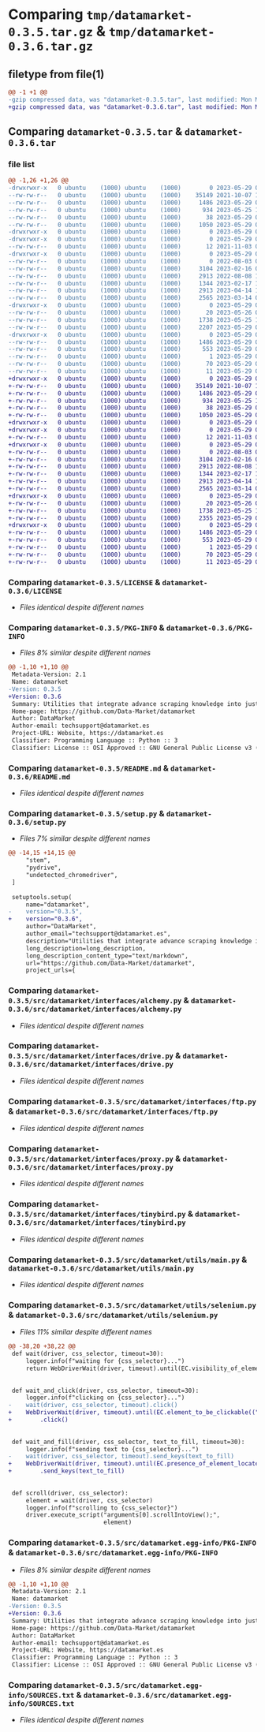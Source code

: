 # Comparing `tmp/datamarket-0.3.5.tar.gz` & `tmp/datamarket-0.3.6.tar.gz`

## filetype from file(1)

```diff
@@ -1 +1 @@
-gzip compressed data, was "datamarket-0.3.5.tar", last modified: Mon May 29 09:15:25 2023, max compression
+gzip compressed data, was "datamarket-0.3.6.tar", last modified: Mon May 29 09:27:43 2023, max compression
```

## Comparing `datamarket-0.3.5.tar` & `datamarket-0.3.6.tar`

### file list

```diff
@@ -1,26 +1,26 @@
-drwxrwxr-x   0 ubuntu    (1000) ubuntu    (1000)        0 2023-05-29 09:15:25.621495 datamarket-0.3.5/
--rw-rw-r--   0 ubuntu    (1000) ubuntu    (1000)    35149 2021-10-07 14:37:41.000000 datamarket-0.3.5/LICENSE
--rw-rw-r--   0 ubuntu    (1000) ubuntu    (1000)     1486 2023-05-29 09:15:25.621495 datamarket-0.3.5/PKG-INFO
--rw-rw-r--   0 ubuntu    (1000) ubuntu    (1000)      934 2023-05-25 14:26:25.000000 datamarket-0.3.5/README.md
--rw-rw-r--   0 ubuntu    (1000) ubuntu    (1000)       38 2023-05-29 09:15:25.621495 datamarket-0.3.5/setup.cfg
--rw-rw-r--   0 ubuntu    (1000) ubuntu    (1000)     1050 2023-05-29 09:15:06.000000 datamarket-0.3.5/setup.py
-drwxrwxr-x   0 ubuntu    (1000) ubuntu    (1000)        0 2023-05-29 09:15:25.617495 datamarket-0.3.5/src/
-drwxrwxr-x   0 ubuntu    (1000) ubuntu    (1000)        0 2023-05-29 09:15:25.617495 datamarket-0.3.5/src/datamarket/
--rw-rw-r--   0 ubuntu    (1000) ubuntu    (1000)       12 2021-11-03 08:15:04.000000 datamarket-0.3.5/src/datamarket/__init__.py
-drwxrwxr-x   0 ubuntu    (1000) ubuntu    (1000)        0 2023-05-29 09:15:25.621495 datamarket-0.3.5/src/datamarket/interfaces/
--rw-rw-r--   0 ubuntu    (1000) ubuntu    (1000)        0 2022-08-03 09:55:33.000000 datamarket-0.3.5/src/datamarket/interfaces/__init__.py
--rw-rw-r--   0 ubuntu    (1000) ubuntu    (1000)     3104 2023-02-16 08:03:41.000000 datamarket-0.3.5/src/datamarket/interfaces/alchemy.py
--rw-rw-r--   0 ubuntu    (1000) ubuntu    (1000)     2913 2022-08-08 10:00:49.000000 datamarket-0.3.5/src/datamarket/interfaces/drive.py
--rw-rw-r--   0 ubuntu    (1000) ubuntu    (1000)     1344 2023-02-17 11:31:46.000000 datamarket-0.3.5/src/datamarket/interfaces/ftp.py
--rw-rw-r--   0 ubuntu    (1000) ubuntu    (1000)     2913 2023-04-14 11:21:25.000000 datamarket-0.3.5/src/datamarket/interfaces/proxy.py
--rw-rw-r--   0 ubuntu    (1000) ubuntu    (1000)     2565 2023-03-14 07:00:34.000000 datamarket-0.3.5/src/datamarket/interfaces/tinybird.py
-drwxrwxr-x   0 ubuntu    (1000) ubuntu    (1000)        0 2023-05-29 09:15:25.621495 datamarket-0.3.5/src/datamarket/utils/
--rw-rw-r--   0 ubuntu    (1000) ubuntu    (1000)       20 2023-05-26 09:46:08.000000 datamarket-0.3.5/src/datamarket/utils/__init__.py
--rw-rw-r--   0 ubuntu    (1000) ubuntu    (1000)     1738 2023-05-25 14:18:08.000000 datamarket-0.3.5/src/datamarket/utils/main.py
--rw-rw-r--   0 ubuntu    (1000) ubuntu    (1000)     2207 2023-05-29 09:15:06.000000 datamarket-0.3.5/src/datamarket/utils/selenium.py
-drwxrwxr-x   0 ubuntu    (1000) ubuntu    (1000)        0 2023-05-29 09:15:25.617495 datamarket-0.3.5/src/datamarket.egg-info/
--rw-rw-r--   0 ubuntu    (1000) ubuntu    (1000)     1486 2023-05-29 09:15:25.000000 datamarket-0.3.5/src/datamarket.egg-info/PKG-INFO
--rw-rw-r--   0 ubuntu    (1000) ubuntu    (1000)      553 2023-05-29 09:15:25.000000 datamarket-0.3.5/src/datamarket.egg-info/SOURCES.txt
--rw-rw-r--   0 ubuntu    (1000) ubuntu    (1000)        1 2023-05-29 09:15:25.000000 datamarket-0.3.5/src/datamarket.egg-info/dependency_links.txt
--rw-rw-r--   0 ubuntu    (1000) ubuntu    (1000)       70 2023-05-29 09:15:25.000000 datamarket-0.3.5/src/datamarket.egg-info/requires.txt
--rw-rw-r--   0 ubuntu    (1000) ubuntu    (1000)       11 2023-05-29 09:15:25.000000 datamarket-0.3.5/src/datamarket.egg-info/top_level.txt
+drwxrwxr-x   0 ubuntu    (1000) ubuntu    (1000)        0 2023-05-29 09:27:43.046264 datamarket-0.3.6/
+-rw-rw-r--   0 ubuntu    (1000) ubuntu    (1000)    35149 2021-10-07 14:37:41.000000 datamarket-0.3.6/LICENSE
+-rw-rw-r--   0 ubuntu    (1000) ubuntu    (1000)     1486 2023-05-29 09:27:43.046264 datamarket-0.3.6/PKG-INFO
+-rw-rw-r--   0 ubuntu    (1000) ubuntu    (1000)      934 2023-05-25 14:26:25.000000 datamarket-0.3.6/README.md
+-rw-rw-r--   0 ubuntu    (1000) ubuntu    (1000)       38 2023-05-29 09:27:43.046264 datamarket-0.3.6/setup.cfg
+-rw-rw-r--   0 ubuntu    (1000) ubuntu    (1000)     1050 2023-05-29 09:27:28.000000 datamarket-0.3.6/setup.py
+drwxrwxr-x   0 ubuntu    (1000) ubuntu    (1000)        0 2023-05-29 09:27:43.042264 datamarket-0.3.6/src/
+drwxrwxr-x   0 ubuntu    (1000) ubuntu    (1000)        0 2023-05-29 09:27:43.042264 datamarket-0.3.6/src/datamarket/
+-rw-rw-r--   0 ubuntu    (1000) ubuntu    (1000)       12 2021-11-03 08:15:04.000000 datamarket-0.3.6/src/datamarket/__init__.py
+drwxrwxr-x   0 ubuntu    (1000) ubuntu    (1000)        0 2023-05-29 09:27:43.046264 datamarket-0.3.6/src/datamarket/interfaces/
+-rw-rw-r--   0 ubuntu    (1000) ubuntu    (1000)        0 2022-08-03 09:55:33.000000 datamarket-0.3.6/src/datamarket/interfaces/__init__.py
+-rw-rw-r--   0 ubuntu    (1000) ubuntu    (1000)     3104 2023-02-16 08:03:41.000000 datamarket-0.3.6/src/datamarket/interfaces/alchemy.py
+-rw-rw-r--   0 ubuntu    (1000) ubuntu    (1000)     2913 2022-08-08 10:00:49.000000 datamarket-0.3.6/src/datamarket/interfaces/drive.py
+-rw-rw-r--   0 ubuntu    (1000) ubuntu    (1000)     1344 2023-02-17 11:31:46.000000 datamarket-0.3.6/src/datamarket/interfaces/ftp.py
+-rw-rw-r--   0 ubuntu    (1000) ubuntu    (1000)     2913 2023-04-14 11:21:25.000000 datamarket-0.3.6/src/datamarket/interfaces/proxy.py
+-rw-rw-r--   0 ubuntu    (1000) ubuntu    (1000)     2565 2023-03-14 07:00:34.000000 datamarket-0.3.6/src/datamarket/interfaces/tinybird.py
+drwxrwxr-x   0 ubuntu    (1000) ubuntu    (1000)        0 2023-05-29 09:27:43.046264 datamarket-0.3.6/src/datamarket/utils/
+-rw-rw-r--   0 ubuntu    (1000) ubuntu    (1000)       20 2023-05-26 09:46:08.000000 datamarket-0.3.6/src/datamarket/utils/__init__.py
+-rw-rw-r--   0 ubuntu    (1000) ubuntu    (1000)     1738 2023-05-25 14:18:08.000000 datamarket-0.3.6/src/datamarket/utils/main.py
+-rw-rw-r--   0 ubuntu    (1000) ubuntu    (1000)     2355 2023-05-29 09:23:53.000000 datamarket-0.3.6/src/datamarket/utils/selenium.py
+drwxrwxr-x   0 ubuntu    (1000) ubuntu    (1000)        0 2023-05-29 09:27:43.042264 datamarket-0.3.6/src/datamarket.egg-info/
+-rw-rw-r--   0 ubuntu    (1000) ubuntu    (1000)     1486 2023-05-29 09:27:43.000000 datamarket-0.3.6/src/datamarket.egg-info/PKG-INFO
+-rw-rw-r--   0 ubuntu    (1000) ubuntu    (1000)      553 2023-05-29 09:27:43.000000 datamarket-0.3.6/src/datamarket.egg-info/SOURCES.txt
+-rw-rw-r--   0 ubuntu    (1000) ubuntu    (1000)        1 2023-05-29 09:27:43.000000 datamarket-0.3.6/src/datamarket.egg-info/dependency_links.txt
+-rw-rw-r--   0 ubuntu    (1000) ubuntu    (1000)       70 2023-05-29 09:27:43.000000 datamarket-0.3.6/src/datamarket.egg-info/requires.txt
+-rw-rw-r--   0 ubuntu    (1000) ubuntu    (1000)       11 2023-05-29 09:27:43.000000 datamarket-0.3.6/src/datamarket.egg-info/top_level.txt
```

### Comparing `datamarket-0.3.5/LICENSE` & `datamarket-0.3.6/LICENSE`

 * *Files identical despite different names*

### Comparing `datamarket-0.3.5/PKG-INFO` & `datamarket-0.3.6/PKG-INFO`

 * *Files 8% similar despite different names*

```diff
@@ -1,10 +1,10 @@
 Metadata-Version: 2.1
 Name: datamarket
-Version: 0.3.5
+Version: 0.3.6
 Summary: Utilities that integrate advance scraping knowledge into just one library.
 Home-page: https://github.com/Data-Market/datamarket
 Author: DataMarket
 Author-email: techsupport@datamarket.es
 Project-URL: Website, https://datamarket.es
 Classifier: Programming Language :: Python :: 3
 Classifier: License :: OSI Approved :: GNU General Public License v3 (GPLv3)
```

### Comparing `datamarket-0.3.5/README.md` & `datamarket-0.3.6/README.md`

 * *Files identical despite different names*

### Comparing `datamarket-0.3.5/setup.py` & `datamarket-0.3.6/setup.py`

 * *Files 7% similar despite different names*

```diff
@@ -14,15 +14,15 @@
     "stem",
     "pydrive",
     "undetected_chromedriver",
 ]
 
 setuptools.setup(
     name="datamarket",
-    version="0.3.5",
+    version="0.3.6",
     author="DataMarket",
     author_email="techsupport@datamarket.es",
     description="Utilities that integrate advance scraping knowledge into just one library.",
     long_description=long_description,
     long_description_content_type="text/markdown",
     url="https://github.com/Data-Market/datamarket",
     project_urls={
```

### Comparing `datamarket-0.3.5/src/datamarket/interfaces/alchemy.py` & `datamarket-0.3.6/src/datamarket/interfaces/alchemy.py`

 * *Files identical despite different names*

### Comparing `datamarket-0.3.5/src/datamarket/interfaces/drive.py` & `datamarket-0.3.6/src/datamarket/interfaces/drive.py`

 * *Files identical despite different names*

### Comparing `datamarket-0.3.5/src/datamarket/interfaces/ftp.py` & `datamarket-0.3.6/src/datamarket/interfaces/ftp.py`

 * *Files identical despite different names*

### Comparing `datamarket-0.3.5/src/datamarket/interfaces/proxy.py` & `datamarket-0.3.6/src/datamarket/interfaces/proxy.py`

 * *Files identical despite different names*

### Comparing `datamarket-0.3.5/src/datamarket/interfaces/tinybird.py` & `datamarket-0.3.6/src/datamarket/interfaces/tinybird.py`

 * *Files identical despite different names*

### Comparing `datamarket-0.3.5/src/datamarket/utils/main.py` & `datamarket-0.3.6/src/datamarket/utils/main.py`

 * *Files identical despite different names*

### Comparing `datamarket-0.3.5/src/datamarket/utils/selenium.py` & `datamarket-0.3.6/src/datamarket/utils/selenium.py`

 * *Files 11% similar despite different names*

```diff
@@ -38,20 +38,22 @@
 def wait(driver, css_selector, timeout=30):
     logger.info(f"waiting for {css_selector}...")
     return WebDriverWait(driver, timeout).until(EC.visibility_of_element_located(("css selector", css_selector)))
 
 
 def wait_and_click(driver, css_selector, timeout=30):
     logger.info(f"clicking on {css_selector}...")
-    wait(driver, css_selector, timeout).click()
+    WebDriverWait(driver, timeout).until(EC.element_to_be_clickable(("css selector", css_selector))) \
+        .click()
 
 
 def wait_and_fill(driver, css_selector, text_to_fill, timeout=30):
     logger.info(f"sending text to {css_selector}...")
-    wait(driver, css_selector, timeout).send_keys(text_to_fill)
+    WebDriverWait(driver, timeout).until(EC.presence_of_element_located(("css selector", css_selector))) \
+        .send_keys(text_to_fill)
 
 
 def scroll(driver, css_selector):
     element = wait(driver, css_selector)
     logger.info(f"scrolling to {css_selector}")
     driver.execute_script("arguments[0].scrollIntoView();",
                           element)
```

### Comparing `datamarket-0.3.5/src/datamarket.egg-info/PKG-INFO` & `datamarket-0.3.6/src/datamarket.egg-info/PKG-INFO`

 * *Files 8% similar despite different names*

```diff
@@ -1,10 +1,10 @@
 Metadata-Version: 2.1
 Name: datamarket
-Version: 0.3.5
+Version: 0.3.6
 Summary: Utilities that integrate advance scraping knowledge into just one library.
 Home-page: https://github.com/Data-Market/datamarket
 Author: DataMarket
 Author-email: techsupport@datamarket.es
 Project-URL: Website, https://datamarket.es
 Classifier: Programming Language :: Python :: 3
 Classifier: License :: OSI Approved :: GNU General Public License v3 (GPLv3)
```

### Comparing `datamarket-0.3.5/src/datamarket.egg-info/SOURCES.txt` & `datamarket-0.3.6/src/datamarket.egg-info/SOURCES.txt`

 * *Files identical despite different names*

